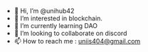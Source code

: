 - 👋 Hi, I’m @unihub42
- 👀 I’m interested in blockchain.
- 🌱 I’m currently learning DAO
- 💞️ I’m looking to collaborate on discord
- 📫 How to reach me : uniis404@gmail.com

<!---
unihub42/unihub42 is a ✨ special ✨ repository because its `README.md` (this file) appears on your GitHub profile.
You can click the Preview link to take a look at your changes.
--->
